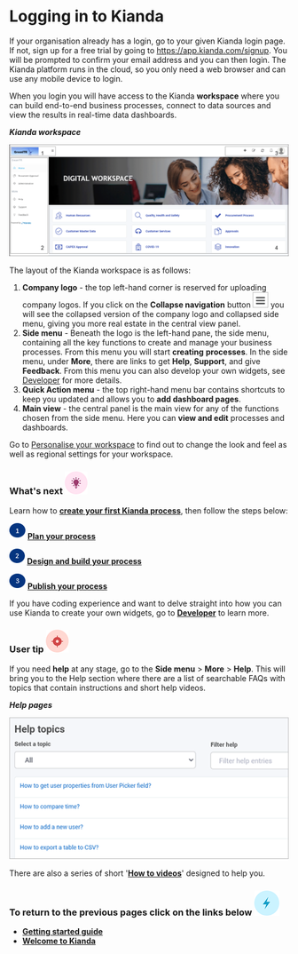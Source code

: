 # Logging in to Kianda #

If your organisation already has a login, go to your given Kianda login page. If not, sign up for a free trial by going to https://app.kianda.com/signup. You will be prompted to confirm your email address and you can then login. The Kianda platform runs in the cloud, so you only need a web browser and can use any mobile device to login. 

When you login you will have access to the Kianda **workspace** where you can build end-to-end business processes, connect to data sources and view the results in real-time data dashboards.  

***Kianda workspace***

![User interface](../images/workspace4.gif)

The layout of the Kianda workspace is as follows:

1. **Company logo** - the top left-hand corner is reserved for uploading company logos. If you click on the **Collapse navigation** button ![Collapse navigation button](../images/navigation_frame_copy.png) you will see the collapsed version of the company logo and collapsed side menu, giving you more real estate in the central view panel.
2. **Side menu** - Beneath the logo is the left-hand pane, the side menu, containing all the key functions to create and manage your business processes. From this menu you will start **creating** **processes**. In the side menu, under **More**, there are links to get **Help**, **Support**, and give **Feedback**. From this menu you can also develop your own widgets, see [Developer](getting-started/welcome/low_code.md#how-to-get-started-with-developer) for more details.
3. **Quick Action menu** - the top right-hand menu bar contains shortcuts to keep you updated and allows you to **add dashboard pages**.
4. **Main view** - the central panel is the main view for any of the functions chosen from the side menu. Here you can **view and edit** processes and dashboards.

Go to [Personalise your workspace](getting-started/logging_in/personalise_workspace.md) to find out to change the look and feel as well as regional settings for your workspace.



### What's next  ![Idea icon](../images/18.png) ###

Learn how to [**create your first Kianda process**](getting-started/create_process/), then follow the steps below:

![1](../images/one.png)  [**Plan your process**](getting-started/create_process/plan_process.md) 

![2](../images/two.png)  [**Design and build your process**](getting-started/create_process/design_process.md)

![3](../images/three.png)  [**Publish your process**](getting-started/create_process/publish_process.md)

If you have coding experience and want to delve straight into how you can use Kianda to create your own widgets, go to [**Developer**](getting-started/welcome/low_code.md#how-to-get-started-with-developer) to learn more.



### User tip ![Target icon](../images/05.png) ###

If you need **help** at any stage, go to the **Side menu** > **More** > **Help**. This will bring you to the Help section where there are a list of searchable FAQs with topics that contain instructions and short help videos.

***Help pages***

![Help section](../images/help.gif) 

There are also a series of short '[**How to videos**](getting-started/welcome/how_to.md)' designed to help you.




### **To return to the previous pages click on the links below**  ![Idea icon](../images/10.png) 

- **[Getting started guide](/getting-started/)**
- **[Welcome to Kianda](getting-started/welcome/)**
